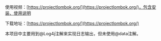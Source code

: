 

使用视频：[https://projectlombok.org/](https://projectlombok.org/)，包含安装、使用说明

下载地址：[https://projectlombok.org/](https://projectlombok.org/)

本项目中主要用到@Log4j注解来实现日志输出，但未使用@data注解。
